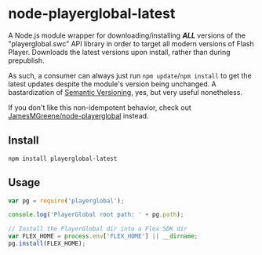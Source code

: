 # node-playerglobal-latest

A Node.js module wrapper for downloading/installing _**ALL**_ versions of the "playerglobal.swc" API library in order to target all modern versions of Flash Player. Downloads the latest versions upon install, rather than during prepublish.

As such, a consumer can always just run `npm update`/`npm install` to get the latest updates despite the module's version being unchanged. A bastardization of [Semantic Versioning](http://semver.org/), yes, but very useful nonetheless.

If you don't like this non-idempotent behavior, check out [JamesMGreene/node-playerglobal](https://github.com/JamesMGreene/node-playerglobal/) instead.


## Install

```shell
npm install playerglobal-latest
```


## Usage

```js
var pg = require('playerglobal');

console.log('PlayerGlobal root path: ' + pg.path);

// Install the PlayerGlobal dir into a Flex SDK dir
var FLEX_HOME = process.env['FLEX_HOME'] || __dirname;
pg.install(FLEX_HOME);
```